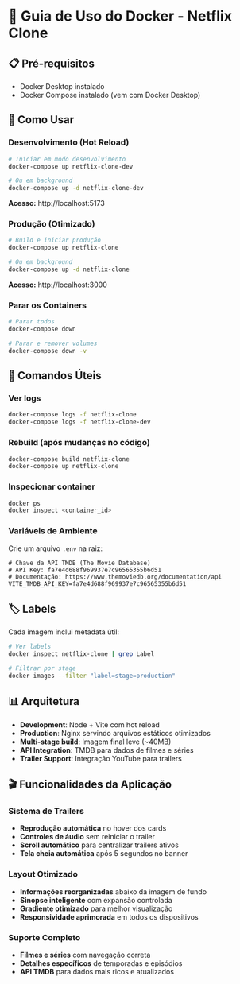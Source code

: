 # 🐳 Guia de Uso do Docker - Netflix Clone

## 📋 Pré-requisitos

- Docker Desktop instalado
- Docker Compose instalado (vem com Docker Desktop)

## 🚀 Como Usar

### Desenvolvimento (Hot Reload)

```bash
# Iniciar em modo desenvolvimento
docker-compose up netflix-clone-dev

# Ou em background
docker-compose up -d netflix-clone-dev
```

**Acesso:** http://localhost:5173

### Produção (Otimizado)

```bash
# Build e iniciar produção
docker-compose up netflix-clone

# Ou em background
docker-compose up -d netflix-clone
```

**Acesso:** http://localhost:3000

### Parar os Containers

```bash
# Parar todos
docker-compose down

# Parar e remover volumes
docker-compose down -v
```

## 📝 Comandos Úteis

### Ver logs

```bash
docker-compose logs -f netflix-clone
docker-compose logs -f netflix-clone-dev
```

### Rebuild (após mudanças no código)

```bash
docker-compose build netflix-clone
docker-compose up netflix-clone
```

### Inspecionar container

```bash
docker ps
docker inspect <container_id>
```

### Variáveis de Ambiente

Crie um arquivo `.env` na raiz:

```env
# Chave da API TMDB (The Movie Database)
# API Key: fa7e4d688f969937e7c96565355b6d51
# Documentação: https://www.themoviedb.org/documentation/api
VITE_TMDB_API_KEY=fa7e4d688f969937e7c96565355b6d51
```

## 🏷️ Labels

Cada imagem inclui metadata útil:

```bash
# Ver labels
docker inspect netflix-clone | grep Label

# Filtrar por stage
docker images --filter "label=stage=production"
```

## 📊 Arquitetura

- **Development**: Node + Vite com hot reload
- **Production**: Nginx servindo arquivos estáticos otimizados
- **Multi-stage build**: Imagem final leve (~40MB)
- **API Integration**: TMDB para dados de filmes e séries
- **Trailer Support**: Integração YouTube para trailers

## 🎬 Funcionalidades da Aplicação

### Sistema de Trailers
- **Reprodução automática** no hover dos cards
- **Controles de áudio** sem reiniciar o trailer
- **Scroll automático** para centralizar trailers ativos
- **Tela cheia automática** após 5 segundos no banner

### Layout Otimizado
- **Informações reorganizadas** abaixo da imagem de fundo
- **Sinopse inteligente** com expansão controlada
- **Gradiente otimizado** para melhor visualização
- **Responsividade aprimorada** em todos os dispositivos

### Suporte Completo
- **Filmes e séries** com navegação correta
- **Detalhes específicos** de temporadas e episódios
- **API TMDB** para dados mais ricos e atualizados

